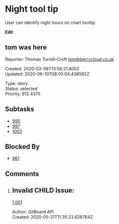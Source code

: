 # Night tool tip

User can identify night hours on chart tooltip.

**Edit**

## **tom was here**

Reporter: Thomas Turrell-Croft <tom@berrycloud.co.uk>  

Created: 2020-03-06T13:56:21.800Z  
Updated: 2020-06-10T08:05:04.438592Z

Type: story  
Status: selected  
Priority: 912.4375

## Subtasks
- [995](995.md "Add blackest theme")
- [997](997.md "Yet another one")
- [1003](1003.md "Yet another another issue")

## Blocked By
- [961](961.md "User detail tabs")

## Comments
1.  ## Invalid CHILD Issue:
    [1,001](1,001.md "This needs to be done")

    Author: GitBoard API  
    Created: 2020-05-21T11:35:23.628764Z  
